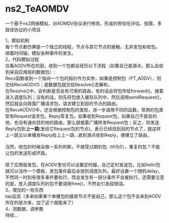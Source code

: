 # ns2_TeAOMDV

一个基于ns2网络模拟，对AOMDV协议进行修改，形成的带信任评估、按需、多路径协议的小项目

1，模拟机制<br>
每个节点都仿佛是一个独立的线程，节点与其它节点的接触，无非发包和收包。<br>
顺着时间轴，模拟各种事件的发生。<br>
2，代码模拟过程<br>
仅看AODV所在的层，收到一个包都会经历以下流程（如果自己是源点，那么会收到来自应用层的数据包）:<br>
Recv函数收到一个指向一个包的指针作为实参，如果是控制包（PT_AODV），则交给RecvAODV()；是数据包就交给Resolve()去解析。<br>
在Resolve()中，会判断是否会有可用的路由，有的话会将包传给forward()，接着进入调度队列；没有的话，则先将包放入缓存队列中，然后调用sendRequest()，然后就会向周围广播请求包，请求建立到目的节点的路由。<br>
在RecvAODV()中，还会根据控制包的类型，进一步调用不同的函数，常用的包类型有Request请求包，Reply答复包。如果收到Request包，如果自己不是目的地，也没有通向目的地的路由，那么就接着广播转发Request包；反之，则发送Reply包到<b>上一跳</b>(发给它Request包的节点)，表示已经找到目的节点了，就这样上一跳又以单播发Reply给上上一跳...直到源点收到Reply，便建立了路由。<br>
<br>
当然，收包的时候会做一系列判断，不接受过期的包（ttl为0），重复的包？不能让包的发送形成环路。<br>
<br>
除了应用层发包，在AODV里也可以设置定时器，自己定时发送包，比如hello包就可以当作一个模板，发包事件最后会放到调度队列，最好设置一个随机delay，不然同一时刻有很多事件要执行，而会发生有一部分事件不会被执行，还需要注意的是，放入调度队列的包不要调用free()，不然会引发段错误。<br>
3，增加的一些东西<br>
tap监测（本来如果某个单播包的接收节点不是自己，那么这个包不会来到AODV所在的层次来，加了这个就能来了）<br>
4，测数据，调参数<br>
  待续...<br>

